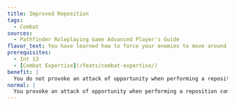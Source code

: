 ```yaml
---
title: Improved Reposition
tags:
  - Combat
sources:
  - Pathfinder Roleplaying Game Advanced Player's Guide
flavor_text: You have learned how to force your enemies to move around the battlefield.
prerequisites:
  - Int 13
  - [Combat Expertise](/feats/combat-expertise/)
benefit: |
  You do not provoke an attack of opportunity when performing a reposition combat maneuver. In addition, you receive a +2 bonus on checks made to reposition a foe. You also receive a +2 bonus to your Combat Maneuver Defense when an opponent tries to reposition you.
normal: |
  You provoke an attack of opportunity when performing a reposition combat maneuver.
---
```



